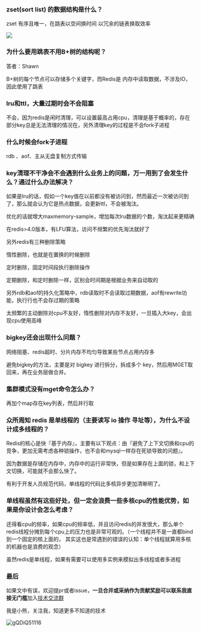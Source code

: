 
### zset(sort list) 的数据结构是什么？

zset 有序且唯一，在跳表以空间换时间 以冗余的链表换取效率

![](https://coding3min.oss-accelerate.aliyuncs.com/2021/03/08/Xw0RLM1111.jpg)

### 为什么要用跳表不用B+树的结构呢？

答者：Shawn

B+树的每个节点可以存储多个关键字，而Redis是 内存中读取数据，不涉及IO，因此使用了跳表

### lru和ttl，大量过期时会不会阻塞

不会，因为redis是闲时清理，可以设置最高占用cpu，清理是基于概率的，存在部分key总是无法清理的情况在，另外清理key的过程是不会fork子进程

### 什么时候会fork子进程

rdb 、aof、主从无盘复制方式传输

### key清理不干净会不会遇到什么业务上的问题，万一用到了会发生什么？通过什么办法解决？

如果是lru的话，假如一个key值在以前都没有被访问到，然而最近一次被访问到了，那么就会认为它是热点数据，会更新ttl，不会被淘汰。

优化的话就增大maxmemory-sample，增加每次lru数据的个数，淘汰起来更精确

在redis>4.0版本，有LFU算法，访问不频繁的优先淘汰就好了

另外redis有三种删除策略

惰性删除，也就是在置换的时候删除

定时删除，固定时间段执行删除操作

定期删除，和定时删除一样，区别会时间期是根据业务来自动取的

另外rdb和aof的持久化策略中，rdb读取时不会读取过期数据，aof有rewrite功能，执行行也不会存过期的策略

太频繁的主动删除对cpu不友好，惰性删除对内存不友好，一旦插入大key，会出现cpu使用高峰

### bigkey还会出现什么问题？

网络阻塞、redis超时、分片内存不均匀导致某些节点占用内存多

避免bigkey的方法，主要是对 bigkey 进行拆分，拆成多个 key，然后用MGET取回来，再在业务层做合并。

### 集群模式没有mget命令怎么办？

再加个map存在key列表，然后并行取

### 众所周知 redis 是单线程的（主要读写 io 操作 寻址等），为什么不设计成多线程的？

Redis的核心是快『基于内存』，主要有以下观点：由『避免了上下文切换和cpu的竞争，更加无需考虑各种锁操作，也不会和mysql一样存在死锁导致的问题』。

因为数据是存储在内存中，内存中的运行非常快，但是如果存在上面的锁，和上下文切换，可能就不会那么快了。

有利于开发人员规范代码，单线程的代码比多核异步更加清晰明了。

### 单线程虽然有这些好处，但一定会浪费一些多核cpu的性能优势，如果是你设计会怎么考虑？

还得看cpu的频率，如果cpu的频率低，并且访问redis的并发很大，那么单个redis线程分摊到每个cpu上的压力也是非常可观的。（一个线程并不是一直都bind到一个固定的核上面的， 其实这也是常遇到的错误的认知：单个线程就算用多核的机器也是浪费的观念）

虽然redis是单线程，如果有需要可以使用多实例来模拟出多线程或者多进程

### 最后

如果文中有误，欢迎提pr或者issue，**一旦合并或采纳作为贡献奖励可以联系我直接无门槛**加入[技术交流群](https://mp.weixin.qq.com/s/ErQFjJbIsMVGjIRWbQCD1Q)

我是小熊，关注我，知道更多不知道的技术

![gQDiQ51116](https://coding3min.oss-accelerate.aliyuncs.com/2021/03/11/gQDiQ51116.jpg)